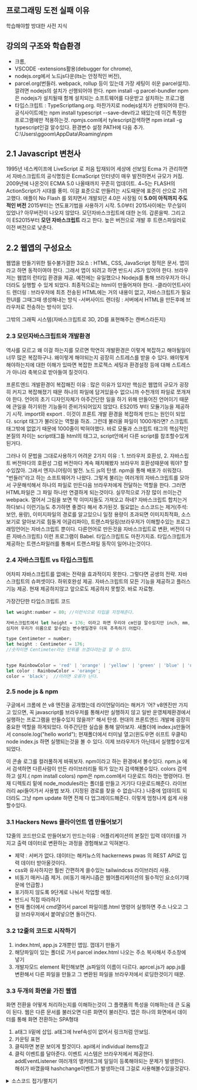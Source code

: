 ## 프로그래밍 도전 실패 이유
 학습해야할 방대한 사전 지식

## 강의의 구조와 학습환경
- 크롬,
- VSCODE   -extensions활용(debugger for chrome),
- nodejs.org에서 노드js다운(lts는 안정적인 버전),
- parcel.org(번들러. webpack, rollup 등이 있는데 가장 세팅이 쉬운 parcel설치). 깔려면  nodejs의 설치가 선행되어야 한다.
  npm install -g parcel-bundler
  npm은 nodejs가 설치될때 함께 설치되는 소프트웨어를 다운받고 설치하는 프로그램
- 타입스크립트 : TypeScriptlang.org.  마찬가지로 nodejs설치가 선행되어야 한다.
  공식사이트에는 npm install typescript --save-dev라고 돼있는데 이건 특정한 프로그램에만 적용하는것.
  npmjs.com에서 tylescript검색하면 npm intall -g typescript인걸 알수있다.
환경변수 설정 PATH에 다음 추가.   C:\Users\ggoom\AppData\Roaming\npm

## 2.1  Javascript 변천사
1995년 네스케이프에  LiveScript 로 처음 탑재되어 세상에 선보임
Ecma 가 관리하면서 자바스크립트의 공식명칭은 EcmaScript
인터넷이 매우 발전하면서 규모가 커짐.
2009년에 나온것이 ECMA 5.0 나올때까지 꾸준히 업데이트.
4~5는 FLASH의 ActionScript가 시대를 풍미. 이걸 표준으로 만들려는 시도때문에 표준이 산으로 가려고했다.
애플이 No Flash 를 외치면서 개발되던 4.0은 사장됨
이 **5.0이 아직까지 주도적인 버전**
2015부터는 연도표기법을 사용하기 시작.
5.0부터 2015사이에는 무슨일이 있었나? 아무버전이 나오지 않았다. 모던자바스크립트에 대한 논의. 갑론을박.
그리고 이 ES2015부터 **모던 자바스크립트** 라고 한다.
높은 버전으로 개발 후 트랜스파일러로 이전 버전으로 낮춘다.


## 2.2      웹앱의 구성요소
웹앱을 만들기위한 필수불가결한 3요소 : HTML, CSS, JavaScript
정적은 문서. 앱이라고 하면 동적이여야 한다. 그래서 앱이 되려고 하면 반드시 JS가 있어야 한다.
브라우저는 웹앱의 런타입 환경을 제공. 예전에는 유일했으나 Nodejs를 통해 브라우저가 아니더라도 실행할 수 있게 되었다.
최종적으로는 html이 만들어져야 한다.
-클라이언트사이드 렌더링 : 브라우저에 최초 전송된 HTML에는 거의 내용이 없고, 자바스크립트가 필요한UI를 그때그때 생성해내는 방식
-서버사이드 렌더링 : 서버에서 HTML을 만든후에 브라우저로 전송하는 방식이 있다.

그밖의 그래픽 시스템(자바스크립트로 3D, 2D를 표현해주는 캔버스라든지)

### 2.3      모던자바스크립트와 개발환경
역사를 모르고 왜 이걸 하는지를 모르면 막연히 개발환경은 이렇게 복잡하고 해야될일이 너무 많은 복잡하구나.
왜이렇게 해야되는지 굉장히 스트레스를 받을 수 있다.
왜이렇게 해야하는지에 대한 이해가 있따면 복잡한 프로젝스 세팅과 환경설정 등에 대해 스트레스가 아니라 축복으로 받아들여 질것이다.

프론트엔드 개발환경이 복잡해진 이유 : 많은 이유가 있지만 핵심은 웹앱의 규모가 굉장히 커지고 복잡해졌기 때문
하나의 파일에 담겨있을수 없으니까 수천개의 파일로 쪼개져야 한다.
언어의 초기 디자인자체가 아주간단한 일을 하기 위해 만들어진 언어이기 때문에 큰일을 하기위한 기능들이 준비가되어있지 않았다.
ES2015 부터 모듈기능을 제공하기 시작. import와 export .   이것이 프론트 개발 환경을 복잡하게 만드는 원인이 되었다.
script 태그가 불러오는 역할을 하죠. 그런데 불러올 파일이 1000개라면? 스크립트 태그밖에 없없기 때문에 1000줄이 박혀야했다.
바로 모듈과 스크립트 태그의 핵심적인 본질의 차이는 script태그틑 html의 태그고, script안에서 다른 script를 참조할수있게 된거다.

그러나 이 문법을 그대로사용하기 어려운 2가지 이유 :   1.  브라우저 호환성,    2. 자바스립트 버전마다의 호환성
그럼 버전마다 계속 패치해봤자 브라우저 호환성때문에 뭐야? 할수있잖아. 그래서 엔지니어링이 발전. 노드 js의 탄생.
npm을 통해 배포가 쉬워졌다. "번들러"라고 하는 소프트웨어가 나왔다. 그렇게 불리는 여러개의 자바스크립트를 모아서 구문해석해서 하나의 파일로 만든다음 브라우저에게 전달하는 역할을 한다.
그러면 HTML파일은 그 파일 하나만 연결하게 되는것이다. 실무적으로 가장 많이 쓰이는건 webpack.
열어서 그림을 보면 막 이미지들도 가져오고 하네? 자바스크립트 합치는거 하다보니 이런기능도 추가하면 좋겠다 해서 추가된것.
필요없는 소스코드는 제거(주석:보안, 용량), 이미지파일의 경로를 알고있으니 일정 용량이 초과되면 이미지최적화, 소스보기로 알아보기로 힘들게 어글리파이),
트랜스파일링(브라우저가 이해할수있는 프로그래밍언어는 자바스크립트 뿐이다. 다른언어로 만든것을 자바스크립트로 변환, 버전이 다른 자바스크립트) 이런 프로그램이 Babel. 타입스크립트도 마찬가지죠. 타입스크립트가 제공하는 트랜스파일러를 통해서 트랜스파일 동작이 일어나는것이다.



### 2.4      자바스크립트 vs 타입스크립트
어차피 자바스크립트를 없애는 전략을 효과적이지 못한다. 그렇다면 공생의 전략.
자바스크립트의 슈퍼셋이다. 하위호완성 제공. 자바스크립트의 모든 기능을 제공하고 플러스 기능 제공.
현재 제공하지않고 앞으로도 제공하지 못할것. 바로 자료형.

가장간단한 타입스크립트 코드
``` javascript
let weight:number = 80; //이런식으로 타입을 지정해준다.

자바스크립트에서 let height = 176; 이라고 하면 우리야 cm인걸 알수있지만 inch, mm, m등을 쓸수있다.
심지어 우리가 이름으로 알수없는 변수명일경우 더욱 추측하기 어렵다.

type Centimeter = number;
let height : Centimeter = 176;
//숫자이면 Centimeter라는 단위를 쓰겠다라는걸 알 수 있다.


type RainbowColor = 'red' | 'orange' | 'yellow' | 'green' | 'blue' | 'navy' | 'purple';
let color : RainbowColor = 'orange';
color = 'black';  //이러면 오류가 난다.

```

### 2.5 node js & npm
구글에서 크롬에 쓴 v8 엔진을 공개했는데
라이언달이라는 해커가 '어? v8엔진만 가지고 있으면, 꼭  javascript를 브라우저를 통해서만 실행하지 않고 일반 운영체제환경에서 실행하는 프로그램을 만들수있지 않을까?' 해서 탄생.
현대의 프론트엔드 개발에 굉장히 중요한 역할을 하게되었다.
아주간단한 실습을 통해 알아보자.
새폴더에 index.js만들어서  console.log("hello world");
현재폴더에서 터미널 열고(윈도우면 쉬프트 우클릭) node index.js  하면 실행되는것을 볼 수 있다.
이제 브라우저가 아닌데서 실행할수있게 되었다.

이 콘솔 로그를 컬러풀하게 바꿔보자. npm이라고 하는 환경에서 볼수있다.
npm.js 에서 검색하면 다른사람이 만든 라이브러리들 뭐가 있는지 검색해볼수있다.
colors 검색하고 설치.( npm install colors)   npm은 npm.com에서 다운로드 하라는 명령어다. 현재 디렉토리 밑에 node_modules라는 폴더를 만들고 거기다 다운로드해준다.
라이브러리 api들어가서 사용법 보자.
(지정된 경로를 찾을 수 없습니다.)
나중에 업데이트 되더라도 그냥 npm update 하면 전체 다 업그레이드해준다. 이렇게 엄청나게 쉽게 사용할수있다.


### 3.1      Hackers News 클라이언트 앱 만들어보기
12줄의 코드만으로 만들어보기
만드는이유 : 어플리케이션의 본질인 입력 데이터를 가지고 출력 데이터로 변환하는 과정을 경험해보고 익혀본다.
- 제약 : 서버가 없다. 데이터는 해커뉴스의 hackernews pwas 의 REST API로 입력 데이터 받아올것이다.
- css와 유사하지만 훨씬 간편하게 쓸수있는 tailwindcss 라이브러리 사용.
- 비동기 매커니즘 제거. (비동기 매커니즘은 웹어플리케이션의 필수적인 요소이기때문에 언급함.)
- 포기하지 않도록 9단계로 나눠서 작업할 예정.
- 반드시 직접 따라하기
- 현재 폴더에서 cmd열어서 parcel 파일이름.html 명령어 실행하면 주소 나오고 그걸 브라우저에서 붙여넣으면 돌아간다.

### 3.2   12줄의 코드로 시작하기
1. index.html, app.js 2개뿐인 앱임. 껍데기 만들기
2. 해당파일이 있는 폴더로 가서 parcel index.html
나오는 주소 복사해서 주소창에 넣기
3. 개발자모드 element 확인해보면 .js파일의 이름이 다르다.
aprcel.js가 app.js를 변환해서 다른 파일을 만들고 그 변환된 파일을 브라우저에서 로딩한것이기 때문.


### 3.3   두개의 화면을 가진 웹앱
화면 전환을 어떻게 처리하는지를 이해하는것이 그 플랫폼의 특성을 이해하는데 큰 도움이 된다.
웹은 다른 문서를 불러오면 다른 화면이 불러진다.
앱은 하나의 화면에서 데이터를 통해 화면 전환하는 SPA형태
1. a태그 li밑에 삽입.   a태그에 href속성이 없어서 링크처럼 안보임.
2. 카운팅 표현
3. 클릭하면 본문 보이게 할것이다. api에서 individual items참고
4. 클릭 이벤트를 달아준다.
이벤트 시스템은 브라우저에서 제공한다.
addEventListener   여러개의 앵커태그에 일일이 등록해야되는 문제가 발생한다.
해쉬가 바꼈을때 hashchange이벤트가 발생하는데 그걸로 사용해볼수있을것같다.
<details>
<summary>소스코드 접기/펼치기</summary>
```javascript
const container = document.getElementById('root');
const ajax = new XMLHttpRequest();
const content = document.createElement('div');  //컨텐츠를 채울 영역 생성
const NEWS_URL = 'https://api.hnpwa.com/v0/news/1.json';
const CONTENT_URL = 'https://api.hnpwa.com/v0/item/@id.json'; //하나 클릭했을때 가져올 데이터 경로

ajax.open('GET', NEWS_URL, false);  //동기로 처리
ajax.send();    //response에 데이터 가져옴. 이때서야 실제로 데이터 가져옴

const newsFeed = JSON.parse(ajax.response);
const ul = document.createElement('ul');


//해쉬 체인지 이벤트 리스너
window.addEventListener('hashchange', function(){
  const id = location.hash.substr(1); //아이디를 가져오는 방법. 0번째에는 #이있으니까 제거

  ajax.open('GET', CONTENT_URL.replace('@id', id), false);
  ajax.send();

  const newsContent = JSON.parse(ajax.response);
  const title = document.createElement('h1');

  title.innerHTML = newsContent.title;

  content.appendChild(title);
});

for(let i = 0; i < 10; i++) {
  const li = document.createElement('li');
  const a = document.createElement('a');

  a.href = `#${newsFeed[i].id}`;
  a.innerHTML = `${newsFeed[i].title} (${newsFeed[i].comments_count})`; //제목과 댓글 표시

  li.appendChild(a);
  ul.appendChild(li);
}

container.appendChild(ul);
container.appendChild(content);

```
<details>


##  3.4.    문자열을 활용한 HTML 다루기
위에서 짰떤 코드의 문제점 : 만들어진 HTML코드를 보면 알수있다. 개발된 코드를 보고 실제 마크업 구조를 알기가 힘들다는 단점이 있다.
            UI가 이렇게 간단한데도 이렇게 구조를 파악하기 힘들면 앞으로는 거의 불가능하게 될것이다.
            즉, DOM API로 이런식으로 개발한다는것은 힘들어서 못한다. 프론트엔드쪽에서는 이런것을 개선하기 위한 방법들이 계속 시도되고있다.
            DOM API를 이용해서 개발했을때 UI의 구조가 잘 드러나지 않는다는 문제를 해결하는 가장 손쉬운방법은 역설적으로 DOM API자체를 최대한 사용하지 않는것이다.
            어떻게? 문자열만을 가지고 UI를 만드는 방식이다.
            사실 innerHtml로 이미 사용하고있었다. 이름에서 알수있듯이 문자열에 html태그가 포함되어있으면 자동으로 변환해준다.
            ```javascript
            const li = document.createElement('li');
            const a = document.createElement('a');
            위 보다 아래가 훨씬 읽기 좋다.
            `
            <li>
              <a href="#">title (comments) </a>
            </li>
            `
            ```
            innerHtml 속성을 제공할 DOM을 만들어서 쓰고 버릴거다.
            예를들어


# 05. 실용 튜토리얼
## 05_01. 회원가입 폼-앱 설계
- 입력하자마자 유효성체크하고 유효성 체크되면 그린 라이트 표시
- 각 유효성 검사마다 걸리면 바로바로 알려주면서 표시

## 05_02. 회원가입 폼-밸리데이션 구조 설계
## 05_03. 회원가입 폼- 오류 정보 UX 선택하기
## 05_04. 로그인-앱 설계
## 05_05. 로그인-병렬, 연속적 비동기 API처리의 이해